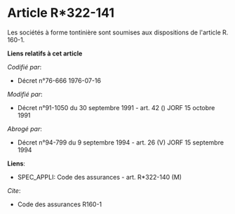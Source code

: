 # Article R*322-141

Les sociétés à forme tontinière sont soumises aux dispositions de l'article R. 160-1.

**Liens relatifs à cet article**

_Codifié par_:

  - Décret n°76-666 1976-07-16

_Modifié par_:

  - Décret n°91-1050 du 30 septembre 1991 - art. 42 () JORF 15 octobre 1991

_Abrogé par_:

  - Décret n°94-799 du 9 septembre 1994 - art. 26 (V) JORF 15 septembre 1994

**Liens**:

  - SPEC_APPLI: Code des assurances - art. R*322-140 (M)

_Cite_:

  - Code des assurances R160-1
